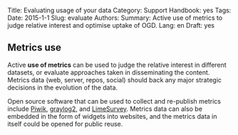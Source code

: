 Title: Evaluating usage of your data
Category: Support
Handbook: yes
Tags:
Date: 2015-1-1
Slug: evaluate
Authors:
Summary: Active use of metrics to judge relative interest and optimise uptake of OGD.
Lang: en
Draft: yes


## Metrics use

Active **use of metrics** can be used to judge the relative interest in different datasets, or evaluate approaches taken in disseminating the content. Metrics data (web, server, repos, social) should back any major strategic decisions in the evolution of the data.

Open source software that can be used to collect and re-publish metrics include [Piwik](http://www.piwik.org/), [graylog2](http://www.graylog2.org/), and [LimeSurvey](https://www.limesurvey.org/en/). Metrics data can also be embedded in the form of widgets into websites, and the metrics data in itself could be opened for public reuse.
